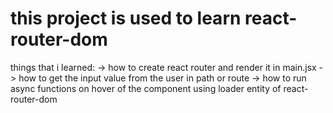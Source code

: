 # this project is used to learn react-router-dom
things that i learned: 
-> how to create react router and render it in main.jsx
-> how to get the input value from the user in path or route
-> how to run async functions on hover of the component using loader entity of react-router-dom